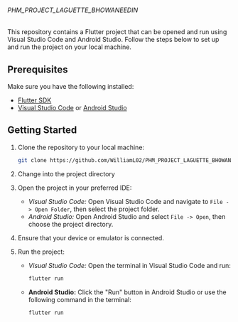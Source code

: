###### PHM_PROJECT_LAGUETTE_BHOWANEEDIN


This repository contains a Flutter project that can be opened and run using Visual Studio Code and Android Studio. 
Follow the steps below to set up and run the project on your local machine.

## Prerequisites
Make sure you have the following installed:
- [Flutter SDK](https://flutter.dev/docs/get-started/install)
- [Visual Studio Code](https://code.visualstudio.com/) or [Android Studio](https://developer.android.com/studio)

## Getting Started
1. Clone the repository to your local machine:
     ```bash
     git clone https://github.com/WilliamL02/PHM_PROJECT_LAGUETTE_BHOWANEEDIN
     ```

3. Change into the project directory

4. Open the project in your preferred IDE:
   - *Visual Studio Code:*
     Open Visual Studio Code and navigate to `File -> Open Folder`, then select the project folder.
   - *Android Studio:*
     Open Android Studio and select `File -> Open`, then choose the project directory.

5. Ensure that your device or emulator is connected.

6. Run the project:
   - *Visual Studio Code:*
     Open the terminal in Visual Studio Code and run:
     ```bash
     flutter run
     ```
   - **Android Studio:**
     Click the "Run" button in Android Studio or use the following command in the terminal:
     ```bash
     flutter run
     ```


